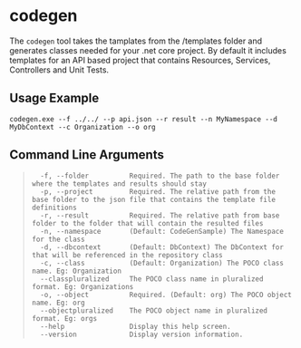 # codegen
The `codegen` tool takes the tamplates from the /templates folder and generates classes needed for your .net core project.
By default it includes templates for an API based project that contains Resources, Services, Controllers and Unit Tests.

## Usage Example
`codegen.exe --f ../../ --p api.json --r result --n MyNamespace --d MyDbContext --c Organization --o org`

## Command Line Arguments
>       -f, --folder		  Required. The path to the base folder where the templates and results should stay
>       -p, --project         Required. The relative path from the base folder to the json file that contains the template file definitions
>       -r, --result          Required. The relative path from base folder to the folder that will contain the resulted files
>       -n, --namespace       (Default: CodeGenSample) The Namespace for the class
>       -d, --dbcontext       (Default: DbContext) The DbContext for that will be referenced in the repository class
>       -c, --class           (Default: Organization) The POCO class name. Eg: Organization
>       --classpluralized     The POCO class name in pluralized format. Eg: Organizations
>       -o, --object          Required. (Default: org) The POCO object name. Eg: org
>       --objectpluralized    The POCO object name in pluralized format. Eg: orgs
>       --help                Display this help screen.
>       --version             Display version information.

